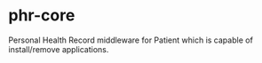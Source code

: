 # phr-core
Personal Health Record middleware for Patient which is capable of install/remove applications.
